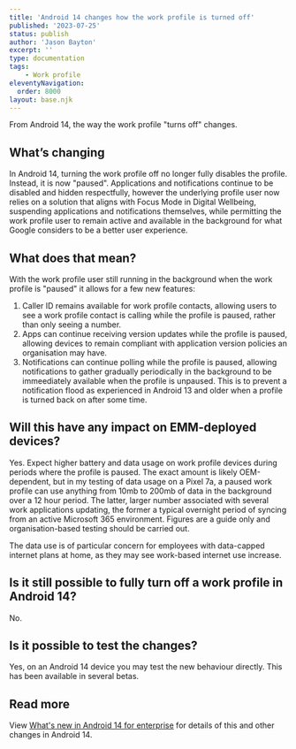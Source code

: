 ```yaml
---
title: 'Android 14 changes how the work profile is turned off'
published: '2023-07-25'
status: publish
author: 'Jason Bayton'
excerpt: ''
type: documentation
tags: 
    - Work profile
eleventyNavigation:
  order: 8000
layout: base.njk
---
```

From Android 14, the way the work profile "turns off" changes.

## What’s changing
In Android 14, turning the work profile off no longer fully disables the profile. Instead, it is now "paused". Applications and notifications continue to be disabled and hidden respectfully, however the underlying profile user now relies on a solution that aligns with Focus Mode in Digital Wellbeing, suspending applications and notifications themselves, while permitting the work profile user to remain active and available in the background for what Google considers to be a better user experience.

## What does that mean?
With the work profile user still running in the background when the work profile is "paused" it allows for a few new features:
1. Caller ID remains available for work profile contacts, allowing users to see a work profile contact is calling while the profile is paused, rather than only seeing a number. 
2. Apps can continue receiving version updates while the profile is paused, allowing devices to remain compliant with application version policies an organisation may have. 
3. Notifications can continue polling while the profile is paused, allowing notifications to gather gradually periodically in the background to be immeediately available when the profile is unpaused. This is to prevent a notification flood as experienced in Android 13 and older when a profile is turned back on after some time.

## Will this have any impact on EMM-deployed devices?

Yes. Expect higher battery and data usage on work profile devices during periods where the profile is paused. The exact amount is likely OEM-dependent, but in my testing of data usage on a Pixel 7a, a paused work profile can use anything from 10mb to 200mb of data in the background over a 12 hour period. The latter, larger number associated with several work applications updating, the former a typical overnight period of syncing from an active Microsoft 365 environment. Figures are a guide only and organisation-based testing should be carried out.

The data use is of particular concern for employees with data-capped internet plans at home, as they may see work-based internet use increase.

## Is it still possible to fully turn off a work profile in Android 14? 

No.

## Is it possible to test the changes?

Yes, on an Android 14 device you may test the new behaviour directly. This has been available in several betas.

## Read more

View [What's new in Android 14 for enterprise](/blog/2023/04/android-enterprise-in-android-14/) for details of this and other changes in Android 14.
